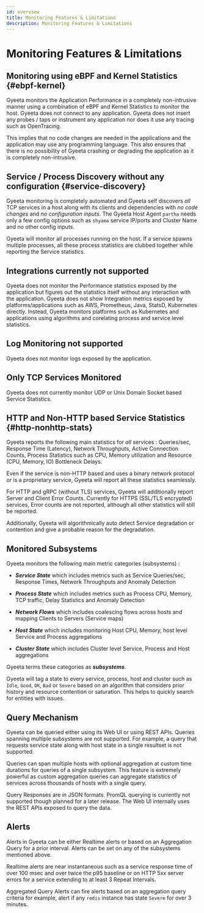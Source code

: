 ```yaml
---
id: overview
title: Monitoring Features & Limitations
description: Monitoring Features & Limitations
---
```


# Monitoring Features & Limitations

## Monitoring using eBPF and Kernel Statistics {#ebpf-kernel}

Gyeeta monitors the Application Performance in a completely non-intrusive manner using a combination of eBPF and Kernel Statistics to monitor the host. 
Gyeeta does not connect to any application. Gyeeta does not insert any probes / taps or instrument any application nor does it use any tracing such as OpenTracing.  

This implies that no code changes are needed in the applications and the application may use any programming language. This also ensures that there is no 
possibility of Gyeeta crashing or degrading the application as it is completely non-intrusive.

## Service / Process Discovery without any configuration {#service-discovery}

Gyeeta monitoring is completely automated and Gyeeta self discovers *all* TCP services in a host along with its clients and dependencies with *no code changes* 
and *no configuration inputs*. The Gyeeta Host Agent `partha` needs only a few config options such as `shyama` service IP/ports and Cluster Name and no other 
config inputs. 

Gyeeta will monitor all processes running on the host. If a service spawns multiple processes, all these process statistics are clubbed together while 
reporting the Service statistics.


## Integrations currently not supported

Gyeeta does not monitor the Performance statistics exposed by the application but figures out the statistics itself without any interaction with the application.
Gyeeta does not show Integration metrics exposed by platforms/applications such as AWS, Prometheus, Java, StatsD, Kubernetes directly. 
Instead, Gyeeta monitors platforms such as Kubernetes and applications using algorithms and corelating process and service level statistics. 

## Log Monitoring not supported

Gyeeta does not monitor logs exposed by the application.

## Only TCP Services Monitored

Gyeeta does not currently monitor UDP or Unix Domain Socket based Service Statistics.

## HTTP and Non-HTTP based Service Statistics {#http-nonhttp-stats}

Gyeeta reports the following main statistics for *all* services : Queries/sec, Response Time (Latency), Network Throughputs, Active Connection Counts, Process Statistics 
such as CPU, Memory utilization and Resource (CPU, Memory, IO) Bottleneck Delays. 

Even if the service is non-HTTP based and uses a binary network protocol or is a proprietary service, Gyeeta will report all these statistics seamlessly.

For HTTP and gRPC (without TLS) services, Gyeeta will additionally report Server and Client Error Counts. Currently for HTTPS (SSL/TLS encrypted) services, Error counts are 
not reported, although all other statistics will still be reported.

Additionally, Gyeeta will algorithmically auto detect Service degradation or contention and give a probable reason for the degradation.

## Monitored Subsystems

Gyeeta monitors the following main metric categories (subsystems) :

- ***Service State*** which includes metrics such as Service Queries/sec, Response Times, Network Throughputs and Anomaly Detection

- ***Process State*** which includes metrics such as Process CPU, Memory, TCP traffic, Delay Statistics and Anomaly Detection

- ***Network Flows*** which includes coalescing flows across hosts and mapping Clients to Servers (Service maps)

- ***Host State*** which includes monitoring Host CPU, Memory, host level Service and Process aggregations

- ***Cluster State*** which includes Cluster level Service, Process and Host aggregations

Gyeeta terms these categories as ***subsystems***. 

Gyeeta will tag a state to every service, process, host and cluster such as `Idle`, `Good`, `OK`, `Bad` or `Severe` based on an algorithm that 
considers prior history and resource contention or saturation. This helps to quickly search for entities with issues.

## Query Mechanism

Gyeeta can be queried either using its Web UI or using REST APIs. Queries spanning multiple subsystems are not supported.
For example, a query that requests service state along with host state in a single resultset is not supported.

Queries can span multiple hosts with optional aggregation at custom time durations for queries of a single subsystem. 
This feature is extremely powerful as custom aggregation queries can aggregate statistics of services across thousands of hosts with a single query.

Query Responses are in JSON formats. PromQL querying is currently not supported though planned for a later release. 
The Web UI internally uses the REST APIs exposed to query the data.

## Alerts

Alerts in Gyeeta can be either Realtime alerts or based on an Aggregation Query for a prior interval. Alerts can be set on any of the subsystems mentioned above. 

Realtime alerts are near instantaneous such as a service response time of over 100 msec and over twice the p95 baseline or on HTTP 5xx server errors for a service 
extending to at least 3 Repeat Intervals.

Aggregated Query Alerts can fire alerts based on an aggregation query criteria for example, alert if any `redis` instance has state `Severe` for over 3 minutes.


